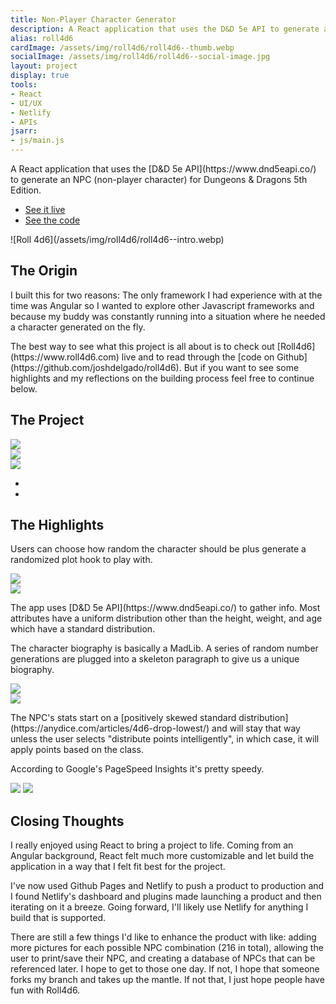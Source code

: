 ```yaml
---
title: Non-Player Character Generator
description: A React application that uses the D&D 5e API to generate an NPC (non-player character) for Dungeons & Dragons 5th Edition.
alias: roll4d6
cardImage: /assets/img/roll4d6/roll4d6--thumb.webp
socialImage: /assets/img/roll4d6/roll4d6--social-image.jpg
layout: project
display: true
tools:
- React
- UI/UX
- Netlify
- APIs
jsarr:
- js/main.js
---
```


<section class="project-section project-section--intro">
	<div class="project-section__inner">
		<div class="project-section__intro-text">
			<p class="project-section__summary" markdown="1">A React application that uses the [D&D 5e API](https://www.dnd5eapi.co/) to generate an NPC (non-player character) for Dungeons & Dragons 5th Edition.</p>
		</div>
		<ul class="project-section__cta-list">
			<li class="project-section__cta-socket">
				<a class="button" href="https://www.roll4d6.com" target="_blank">See it live</a>
			</li>
			<li class="project-section__cta-socket">
				<a class="button" href="https://github.com/joshdelgado/roll4d6" target="_blank">See the code</a>
			</li>
		</ul>
		<span class="project-section__img project-section__img--intro">
			<span markdown="1">![Roll 4d6](/assets/img/roll4d6/roll4d6--intro.webp)</span>
		</span>
	</div>
</section>
<section class="project-section">
	<div class="project-section__inner">
		<h2 class="project-section__title">The Origin</h2>
		<div class="project-section__copy-area">
			<p>I built this for two reasons: The only framework I had experience with at the time was Angular so I wanted to explore other Javascript frameworks and because my buddy was constantly running into a situation where he needed a character generated on the fly.</p>
			<p markdown="1">The best way to see what this project is all about is to check out [Roll4d6](https://www.roll4d6.com) live and to read through the [code on Github](https://github.com/joshdelgado/roll4d6). But if you want to see some highlights and my reflections on the building process feel free to continue below.</p>
		</div>
	</div>
</section>
<section class="project-section project-section--project">
	<div class="project-section__inner">
		<h2 class="project-section__title">The Project</h2>
		<div class="project-section__mockups project-section__mockups--roll4d6 device-slider">
			<div class="js-mockup device-slider__slide device-slider__slide--visible" data-slide="1">
				<div class="desktop" >
					<div class="desktop__screen">
						<img src="/assets/img/roll4d6/roll4d6--desktop.webp" />
					</div>
					<div class="desktop__stand"></div>
					<div class="desktop__base"></div>
				</div>
			</div>
			<div class="js-mockup device-slider__slide" data-slide="2">
				<div class="tablet">
					<div class="tablet__screen">
						<img src="/assets/img/roll4d6/roll4d6--tablet.webp" />
					</div>
				</div>
			</div>
			<div class="js-mockup device-slider__slide" data-slide="3">
				<div class="iphone">
					<div class="iphone__screen">
						<img src="/assets/img/roll4d6/roll4d6--phone.webp" />
					</div>
				</div>
			</div>
		</div>
		<ul class="project-section__mockups-nav">
			<li class="project-section__mockups-nav-item js-slider-left"><i class="fa fa-chevron-left"></i></li>
			<li class="project-section__mockups-nav-item js-slider-right"><i class="fa fa-chevron-right"></i></li>
		</ul>
	</div>
</section>
<section class="project-section project-section--process">
	<div class="project-section__inner">
		<h2 class="project-section__title">The Highlights</h2>
		<div class="project-section__process-row">
			<div class="project-section__process-cell">
				<p>Users can choose how random the character should be plus generate a randomized plot hook to play with.</p>
			</div>
			<div class="project-section__process-cell">
				<span class="project-section__img">
					<span>
						<img src="/assets/img/roll4d6/roll4d6--form.jpg" />
					</span>
				</span>
			</div>
		</div>
		<div class="project-section__process-row">
			<div class="project-section__process-cell">
				<span class="project-section__img">
					<span>
						<img src="/assets/img/roll4d6/roll4d6--attributes.jpg" />
					</span>
				</span>
			</div>
			<div class="project-section__process-cell">
				<p markdown="1">The app uses [D&D 5e API](https://www.dnd5eapi.co/) to gather info. Most attributes have a uniform distribution other than the height, weight, and age which have a standard distribution.</p>
			</div>
		</div>
		<div class="project-section__process-row">
			<div class="project-section__process-cell">
				<p>The character biography is basically a MadLib. A series of random number generations are plugged into a skeleton paragraph to give us a unique biography.</p>
			</div>
			<div class="project-section__process-cell">
				<span class="project-section__img">
					<span>
						<img src="/assets/img/roll4d6/roll4d6--bio.jpg" />
					</span>
				</span>
			</div>
		</div>
		<div class="project-section__process-row">
			<div class="project-section__process-cell">
				<span class="project-section__img">
					<span>
						<img src="/assets/img/roll4d6/roll4d6--stats.jpg" />
					</span>
				</span>
			</div>
			<div class="project-section__process-cell">
				<p markdown="1">The NPC's stats start on a [positively skewed standard distribution](https://anydice.com/articles/4d6-drop-lowest/) and will stay that way unless the user selects "distribute points intelligently", in which case, it will apply points based on the class.</p>
			</div>
		</div>
		<div class="project-section__process-row">
			<div class="project-section__process-cell">
				<p>According to Google's PageSpeed Insights it's pretty speedy.</p>
			</div>
			<div class="project-section__process-cell project-section__process-cell--two-images">
				<span class="project-section__img" style="flex: 1 1 300px">
					<span>
						<img src="/assets/img/roll4d6/pagespeed-insights--mobile.jpg" />
					</span>
				</span>
				<span class="project-section__img" style="flex: 1 1 300px">
					<span>
						<img src="/assets/img/roll4d6/pagespeed-insights--desktop.jpg" />
					</span>
				</span>
			</div>
		</div>
	</div>
</section>
<section class="project-section">
	<div class="project-section__inner">
		<h2 class="project-section__title">Closing Thoughts</h2>
		<div class="project-section__copy-area">
			<p>I really enjoyed using React to bring a project to life. Coming from an Angular background, React felt much more customizable and let build the application in a way that I felt fit best for the project.</p>
			<p>I've now used Github Pages and Netlify to push a product to production and I found Netlify's dashboard and plugins made launching a product and then iterating on it a breeze. Going forward, I'll likely use Netlify for anything I build that is supported.</p>
			<p>There are still a few things I'd like to enhance the product with like: adding more pictures for each possible NPC combination (216 in total), allowing the user to print/save their NPC, and creating a database of NPCs that can be referenced later. I hope to get to those one day. If not, I hope that someone forks my branch and takes up the mantle. If not that, I just hope people have fun with Roll4d6.</p>
		</div>
	</div>
</section>
